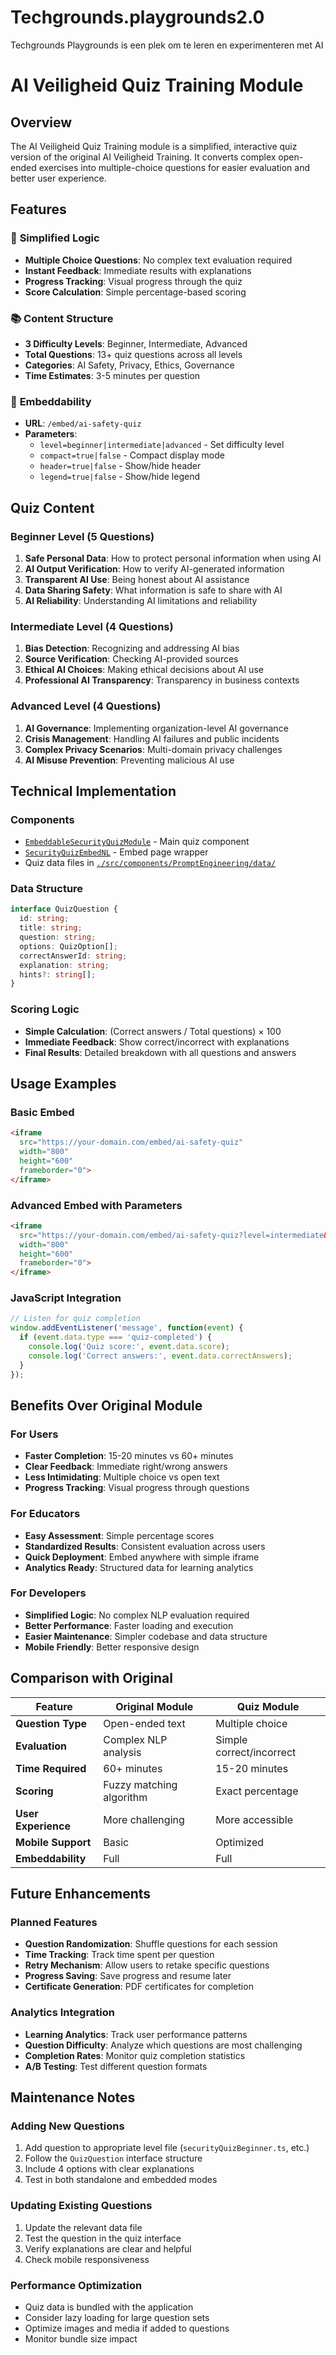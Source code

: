 # Techgrounds.playgrounds2.0
Techgrounds Playgrounds is een plek om te leren en experimenteren met AI
# AI Veiligheid Quiz Training Module

## Overview
The AI Veiligheid Quiz Training module is a simplified, interactive quiz version of the original AI Veiligheid Training. It converts complex open-ended exercises into multiple-choice questions for easier evaluation and better user experience.

## Features

### 🎯 **Simplified Logic**
- **Multiple Choice Questions**: No complex text evaluation required
- **Instant Feedback**: Immediate results with explanations
- **Progress Tracking**: Visual progress through the quiz
- **Score Calculation**: Simple percentage-based scoring

### 📚 **Content Structure**
- **3 Difficulty Levels**: Beginner, Intermediate, Advanced
- **Total Questions**: 13+ quiz questions across all levels
- **Categories**: AI Safety, Privacy, Ethics, Governance
- **Time Estimates**: 3-5 minutes per question

### 🔗 **Embeddability**
- **URL**: `/embed/ai-safety-quiz`
- **Parameters**:
  - `level=beginner|intermediate|advanced` - Set difficulty level
  - `compact=true|false` - Compact display mode
  - `header=true|false` - Show/hide header
  - `legend=true|false` - Show/hide legend

## Quiz Content

### **Beginner Level (5 Questions)**
1. **Safe Personal Data**: How to protect personal information when using AI
2. **AI Output Verification**: How to verify AI-generated information
3. **Transparent AI Use**: Being honest about AI assistance
4. **Data Sharing Safety**: What information is safe to share with AI
5. **AI Reliability**: Understanding AI limitations and reliability

### **Intermediate Level (4 Questions)**
1. **Bias Detection**: Recognizing and addressing AI bias
2. **Source Verification**: Checking AI-provided sources
3. **Ethical AI Choices**: Making ethical decisions about AI use
4. **Professional AI Transparency**: Transparency in business contexts

### **Advanced Level (4 Questions)**
1. **AI Governance**: Implementing organization-level AI governance
2. **Crisis Management**: Handling AI failures and public incidents
3. **Complex Privacy Scenarios**: Multi-domain privacy challenges
4. **AI Misuse Prevention**: Preventing malicious AI use

## Technical Implementation

### **Components**
- [`EmbeddableSecurityQuizModule`](./src/components/PromptEngineering/EmbeddableSecurityQuizModule.tsx) - Main quiz component
- [`SecurityQuizEmbedNL`](./src/pages/SecurityQuizEmbedNL.tsx) - Embed page wrapper
- Quiz data files in [`./src/components/PromptEngineering/data/`](./src/components/PromptEngineering/data/)

### **Data Structure**
```typescript
interface QuizQuestion {
  id: string;
  title: string;
  question: string;
  options: QuizOption[];
  correctAnswerId: string;
  explanation: string;
  hints?: string[];
}
```

### **Scoring Logic**
- **Simple Calculation**: (Correct answers / Total questions) × 100
- **Immediate Feedback**: Show correct/incorrect with explanations
- **Final Results**: Detailed breakdown with all questions and answers

## Usage Examples

### **Basic Embed**
```html
<iframe 
  src="https://your-domain.com/embed/ai-safety-quiz" 
  width="800" 
  height="600"
  frameborder="0">
</iframe>
```

### **Advanced Embed with Parameters**
```html
<iframe 
  src="https://your-domain.com/embed/ai-safety-quiz?level=intermediate&compact=true" 
  width="800" 
  height="600"
  frameborder="0">
</iframe>
```

### **JavaScript Integration**
```javascript
// Listen for quiz completion
window.addEventListener('message', function(event) {
  if (event.data.type === 'quiz-completed') {
    console.log('Quiz score:', event.data.score);
    console.log('Correct answers:', event.data.correctAnswers);
  }
});
```

## Benefits Over Original Module

### **For Users**
- **Faster Completion**: 15-20 minutes vs 60+ minutes
- **Clear Feedback**: Immediate right/wrong answers
- **Less Intimidating**: Multiple choice vs open text
- **Progress Tracking**: Visual progress through questions

### **For Educators**
- **Easy Assessment**: Simple percentage scores
- **Standardized Results**: Consistent evaluation across users
- **Quick Deployment**: Embed anywhere with simple iframe
- **Analytics Ready**: Structured data for learning analytics

### **For Developers**
- **Simplified Logic**: No complex NLP evaluation required
- **Better Performance**: Faster loading and execution
- **Easier Maintenance**: Simpler codebase and data structure
- **Mobile Friendly**: Better responsive design

## Comparison with Original

| Feature | Original Module | Quiz Module |
|---------|----------------|-------------|
| **Question Type** | Open-ended text | Multiple choice |
| **Evaluation** | Complex NLP analysis | Simple correct/incorrect |
| **Time Required** | 60+ minutes | 15-20 minutes |
| **Scoring** | Fuzzy matching algorithm | Exact percentage |
| **User Experience** | More challenging | More accessible |
| **Mobile Support** | Basic | Optimized |
| **Embeddability** | Full | Full |

## Future Enhancements

### **Planned Features**
- **Question Randomization**: Shuffle questions for each session
- **Time Tracking**: Track time spent per question
- **Retry Mechanism**: Allow users to retake specific questions
- **Progress Saving**: Save progress and resume later
- **Certificate Generation**: PDF certificates for completion

### **Analytics Integration**
- **Learning Analytics**: Track user performance patterns
- **Question Difficulty**: Analyze which questions are most challenging
- **Completion Rates**: Monitor quiz completion statistics
- **A/B Testing**: Test different question formats

## Maintenance Notes

### **Adding New Questions**
1. Add question to appropriate level file (`securityQuizBeginner.ts`, etc.)
2. Follow the `QuizQuestion` interface structure
3. Include 4 options with clear explanations
4. Test in both standalone and embedded modes

### **Updating Existing Questions**
1. Update the relevant data file
2. Test the question in the quiz interface
3. Verify explanations are clear and helpful
4. Check mobile responsiveness

### **Performance Optimization**
- Quiz data is bundled with the application
- Consider lazy loading for large question sets
- Optimize images and media if added to questions
- Monitor bundle size impact